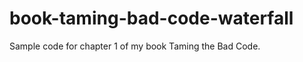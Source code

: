 book-taming-bad-code-waterfall
==============================

Sample code for chapter 1 of my book Taming the Bad Code.
